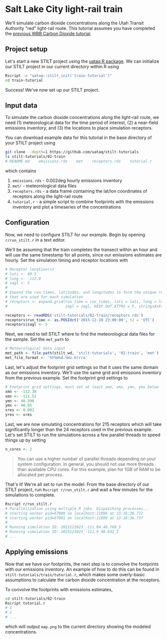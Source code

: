 # Salt Lake City light-rail train

We'll simulate carbon dioxide concentrations along the Utah Transit Authority "red" light-rail route. This tutorial assumes you have completed the [previous WBB Carbon Dioxide tutorial]({{"/tutorials/wbb.html"|relative_url}}).

## Project setup

Let's start a new STILT project using the [uataq R package](https://github.com/benfasoli/uataq). We can initialize our STILT project in our current directory within R using

```bash
Rscript -e "uataq::stilt_init('train-tutorial')"
cd train-tutorial
```

Success! We've now set up our STILT project.

## Input data

To simulate the carbon dioxide concentrations along the light-rail route, we need (1) meteorological data for the time period of interest, (2) a near-field emissions inventory, and (3) the locations to place simulation receptors.

You can download example data for this tutorial in the base directory of your STILT project using

```bash
git clone --depth=1 https://github.com/uataq/stilt-tutorials
ls stilt-tutorials/02-train
# README.md    emissions.rds    met    receptors.rds    tutorial.r
```

which contains

1. `emissions.rds` - 0.002deg hourly emissions inventory
1. `met/` - meteorological data files
1. `receptors.rds` - a data frame containing the lat/lon coordinates of receptors along the light-rail route
1. `tutorial.r` - a simple script to combine footprints with the emissions inventory and plot a timeseries of the concentrations

## Configuration

Now, we need to configure STILT for our example. Begin by opening `r/run_stilt.r` in a text editor.

We'll be assuming that the train completes the transect within an hour and will use the same timestamp for all points, since our emissions estimates are hourly. Set the simulation timing and receptor locations with

```r
# Receptor location(s)
# lati <- 40.5
# long <- -112.0
# zagl <- 5
#
# Expand the run times, latitudes, and longitudes to form the unique receptors
# that are used for each simulation
# receptors <- expand.grid(run_time = run_times, lati = lati, long = long,
#                          zagl = zagl, KEEP.OUT.ATTRS = F, stringsAsFactors = F)

receptors <- readRDS('stilt-tutorials/02-train/receptors.rds')
receptors$run_time <- as.POSIXct('2015-12-10 23:00:00', tz = 'UTC')
receptors$zagl <- 5
```

Next, we need to tell STILT where to find the meteorological data files for the sample. Set the `met_path` to

```r
# Meteorological data input
met_path <- file.path(stilt_wd, 'stilt-tutorials', '02-train', 'met')
met_file_format <- '%Y%m%d.%Hz.hrrra'
```

Last, let's adjust the footprint grid settings so that it uses the same domain as our emissions inventory. We'll use the same grid and emissions inventory from the previous example. Set the footprint grid settings to

```r
# Footprint grid settings, must set at least xmn, xmx, ymn, ymx below
xmn <- -112.30
xmx <- -111.52
ymn <- 40.390
ymx <- 40.95
xres <- 0.002
yres <- xres
```

Last, we are now simulating concentrations for 215 receptors which will take significantly longer than the 24 receptors used in the previous example. Let's set STILT to run the simulations across a few parallel threads to speed things up by setting

```r
n_cores <- 2
```

> You can use a higher number of parallel threads depending on your system configuration. In general, you should not use more threads than available CPU cores. For this example, plan for 1GB of RAM to be allocated per process.

That's it! We're all set to run the model. From the base directory of our STILT project, run `Rscript r/run_stilt.r` and wait a few minutes for the simulations to complete.

```bash
Rscript r/run_stilt.r
# Parallelization using multiple R jobs. Dispatching processes...
# starting worker pid=67900 on localhost:11096 at 13:16:36.722
# starting worker pid=67901 on localhost:11096 at 13:16:36.737
#
# Running simulation ID: 2015121023_-111.84_40.768_5
# Running simulation ID: 2015121023_-111.9_40.632_5
# ...
```

## Applying emissions

Now that we have our footprints, the next step is to convolve the footprints with our emissions inventory. An example of how to do this can be found in `stilt-tutorials/train/tutorial.r`, which makes some overly-basic assumptions to calculate the carbon dioxide concentration at the receptors.

To convolve the footprints with emissions estimates,

```bash
cd stilt-tutorials/02-train
Rscript tutorial.r
# 1
# 2
# ...
```

which will output `map.png` to the current directory showing the modeled concentrations.
